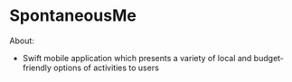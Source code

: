 # SpontaneousMe

About:
- Swift mobile application which presents a variety of local and budget-friendly options of activities to users
